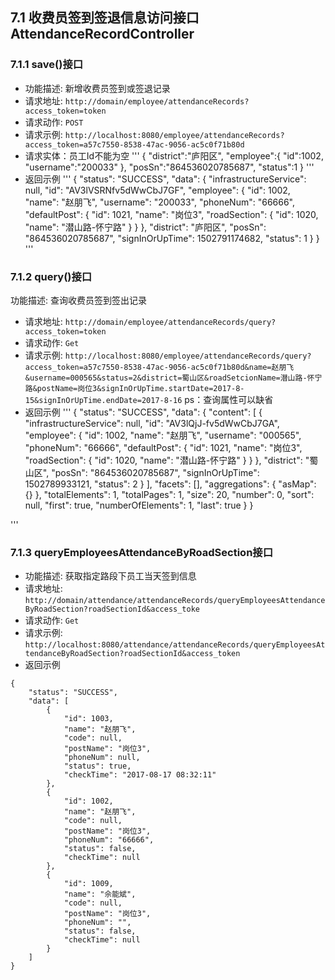 ## 7.1 收费员签到签退信息访问接口AttendanceRecordController
### 7.1.1 save()接口
- 功能描述: 新增收费员签到或签退记录
- 请求地址: `http://domain/employee/attendanceRecords?access_token=token`
- 请求动作: `POST`
- 请求示例: `http://localhost:8080/employee/attendanceRecords?access_token=a57c7550-8538-47ac-9056-ac5c0f71b80d`
- 请求实体：员工Id不能为空
'''
{
	"district":"庐阳区",
	"employee":{
		"id":1002,
		"username":"200033"
		},
	"posSn":"864536020785687",
	"status":1
}
'''
- 返回示例
'''
{
    "status": "SUCCESS",
    "data": {
        "infrastructureService": null,
        "id": "AV3lVSRNfv5dWwCbJ7GF",
        "employee": {
            "id": 1002,
            "name": "赵朋飞",
            "username": "200033",
            "phoneNum": "66666",
            "defaultPost": {
                "id": 1021,
                "name": "岗位3",
                "roadSection": {
                    "id": 1020,
                    "name": "潜山路-怀宁路"
                }
            }
        },
        "district": "庐阳区",
        "posSn": "864536020785687",
        "signInOrUpTime": 1502791174682,
        "status": 1
    }
}
'''

### 7.1.2 query()接口
 功能描述: 查询收费员签到签出记录
- 请求地址: `http://domain/employee/attendanceRecords/query?access_token=token`
- 请求动作: `Get`
- 请求示例: `http://localhost:8080/employee/attendanceRecords/query?access_token=a57c7550-8538-47ac-9056-ac5c0f71b80d&name=赵朋飞&username=000565&status=2&district=蜀山区&roadSetcionName=潜山路-怀宁路&postName=岗位3&signInOrUpTime.startDate=2017-8-15&signInOrUpTime.endDate=2017-8-16`
           ps：查询属性可以缺省
- 返回示例
'''
{
    "status": "SUCCESS",
    "data": {
        "content": [
            {
                "infrastructureService": null,
                "id": "AV3lQjJ-fv5dWwCbJ7GA",
                "employee": {
                    "id": 1002,
                    "name": "赵朋飞",
                    "username": "000565",
                    "phoneNum": "66666",
                    "defaultPost": {
                        "id": 1021,
                        "name": "岗位3",
                        "roadSection": {
                            "id": 1020,
                            "name": "潜山路-怀宁路"
                        }
                    }
                },
                "district": "蜀山区",
                "posSn": "864536020785687",
                "signInOrUpTime": 1502789933121,
                "status": 2
            }
        ],
        "facets": [],
        "aggregations": {
            "asMap": {}
        },
        "totalElements": 1,
        "totalPages": 1,
        "size": 20,
        "number": 0,
        "sort": null,
        "first": true,
        "numberOfElements": 1,
        "last": true
    }
}

'''
### 7.1.3 queryEmployeesAttendanceByRoadSection接口
- 功能描述: 获取指定路段下员工当天签到信息
- 请求地址: `http://domain/attendance/attendanceRecords/queryEmployeesAttendanceByRoadSection?roadSectionId&access_toke`
- 请求动作: `Get`
- 请求示例: `http://localhost:8080/attendance/attendanceRecords/queryEmployeesAttendanceByRoadSection?roadSectionId&access_token`
- 返回示例
```
{
    "status": "SUCCESS",
    "data": [
        {
            "id": 1003,
            "name": "赵朋飞",
            "code": null,
            "postName": "岗位3",
            "phoneNum": null,
            "status": true,
            "checkTime": "2017-08-17 08:32:11"
        },
        {
            "id": 1002,
            "name": "赵朋飞",
            "code": null,
            "postName": "岗位3",
            "phoneNum": "66666",
            "status": false,
            "checkTime": null
        },
        {
            "id": 1009,
            "name": "佘能斌",
            "code": null,
            "postName": "岗位3",
            "phoneNum": "",
            "status": false,
            "checkTime": null
        }
    ]
}

```
